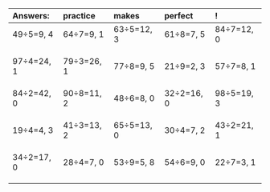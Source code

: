 | Answers: | practice | makes | perfect | ! |
| :--- | :--- | :--- | :--- | :--- |
| 49÷5=9, 4 | 64÷7=9, 1 | 63÷5=12, 3 | 61÷8=7, 5 | 84÷7=12, 0 | 
|   |   |   |   |   | 
|   |   |   |   |   | 
|   |   |   |   |   | 
| 97÷4=24, 1 | 79÷3=26, 1 | 77÷8=9, 5 | 21÷9=2, 3 | 57÷7=8, 1 | 
|   |   |   |   |   | 
|   |   |   |   |   | 
|   |   |   |   |   | 
| 84÷2=42, 0 | 90÷8=11, 2 | 48÷6=8, 0 | 32÷2=16, 0 | 98÷5=19, 3 | 
|   |   |   |   |   | 
|   |   |   |   |   | 
|   |   |   |   |   | 
| 19÷4=4, 3 | 41÷3=13, 2 | 65÷5=13, 0 | 30÷4=7, 2 | 43÷2=21, 1 | 
|   |   |   |   |   | 
|   |   |   |   |   | 
|   |   |   |   |   | 
| 34÷2=17, 0 | 28÷4=7, 0 | 53÷9=5, 8 | 54÷6=9, 0 | 22÷7=3, 1 | 
|   |   |   |   |   | 
|   |   |   |   |   | 
|   |   |   |   |   | 
